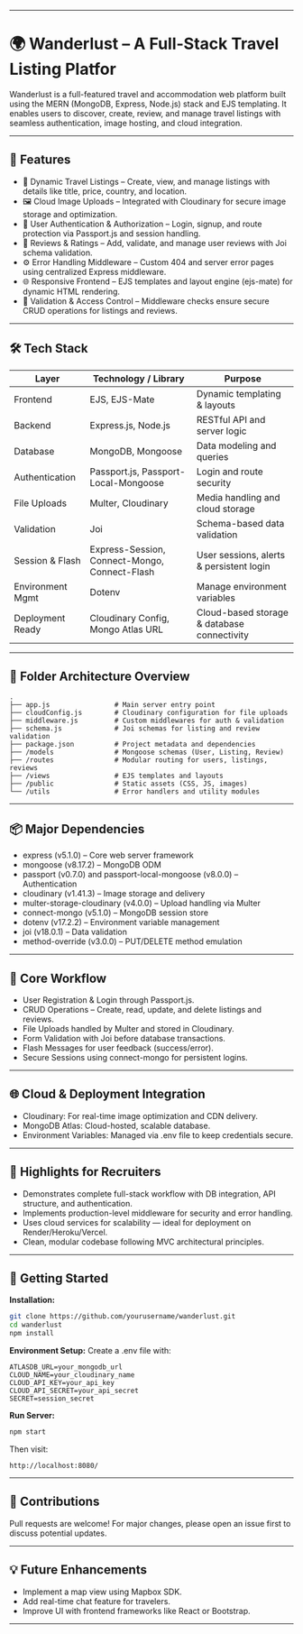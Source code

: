 

***

# 🌍 Wanderlust – A Full-Stack Travel Listing Platfor

Wanderlust is a full-featured travel and accommodation web platform built using the MERN (MongoDB, Express, Node.js) stack and EJS templating. It enables users to discover, create, review, and manage travel listings with seamless authentication, image hosting, and cloud integration.

***

## 🚀 Features

- 🧭 Dynamic Travel Listings – Create, view, and manage listings with details like title, price, country, and location.
- 🖼️ Cloud Image Uploads – Integrated with Cloudinary for secure image storage and optimization.
- 🔐 User Authentication & Authorization – Login, signup, and route protection via Passport.js and session handling.
- 💬 Reviews & Ratings – Add, validate, and manage user reviews with Joi schema validation.
- ⚙️ Error Handling Middleware – Custom 404 and server error pages using centralized Express middleware.
- 🌐 Responsive Frontend – EJS templates and layout engine (ejs-mate) for dynamic HTML rendering.
- 🧠 Validation & Access Control – Middleware checks ensure secure CRUD operations for listings and reviews.

***

## 🛠️ Tech Stack

| Layer             | Technology / Library                | Purpose                               |
|-------------------|------------------------------------|----------------------------------------|
| Frontend          | EJS, EJS-Mate                      | Dynamic templating & layouts           |
| Backend           | Express.js, Node.js                 | RESTful API and server logic           |
| Database          | MongoDB, Mongoose                   | Data modeling and queries              |
| Authentication    | Passport.js, Passport-Local-Mongoose| Login and route security               |
| File Uploads      | Multer, Cloudinary                  | Media handling and cloud storage       |
| Validation        | Joi                                 | Schema-based data validation           |
| Session & Flash   | Express-Session, Connect-Mongo, Connect-Flash | User sessions, alerts & persistent login |
| Environment Mgmt  | Dotenv                              | Manage environment variables           |
| Deployment Ready  | Cloudinary Config, Mongo Atlas URL  | Cloud-based storage & database connectivity |

***

## 🧩 Folder Architecture Overview

```
.
├── app.js                # Main server entry point
├── cloudConfig.js        # Cloudinary configuration for file uploads
├── middleware.js         # Custom middlewares for auth & validation
├── schema.js             # Joi schemas for listing and review validation
├── package.json          # Project metadata and dependencies
├── /models               # Mongoose schemas (User, Listing, Review)
├── /routes               # Modular routing for users, listings, reviews
├── /views                # EJS templates and layouts
├── /public               # Static assets (CSS, JS, images)
└── /utils                # Error handlers and utility modules
```

***

## 📦 Major Dependencies

- express (v5.1.0) – Core web server framework
- mongoose (v8.17.2) – MongoDB ODM
- passport (v0.7.0) and passport-local-mongoose (v8.0.0) – Authentication
- cloudinary (v1.41.3) – Image storage and delivery
- multer-storage-cloudinary (v4.0.0) – Upload handling via Multer
- connect-mongo (v5.1.0) – MongoDB session store
- dotenv (v17.2.2) – Environment variable management
- joi (v18.0.1) – Data validation
- method-override (v3.0.0) – PUT/DELETE method emulation

***

## 🧠 Core Workflow

- User Registration & Login through Passport.js.
- CRUD Operations – Create, read, update, and delete listings and reviews.
- File Uploads handled by Multer and stored in Cloudinary.
- Form Validation with Joi before database transactions.
- Flash Messages for user feedback (success/error).
- Secure Sessions using connect-mongo for persistent logins.

***

## 🌐 Cloud & Deployment Integration

- Cloudinary: For real-time image optimization and CDN delivery.
- MongoDB Atlas: Cloud-hosted, scalable database.
- Environment Variables: Managed via .env file to keep credentials secure.

***

## 🎯 Highlights for Recruiters

- Demonstrates complete full-stack workflow with DB integration, API structure, and authentication.
- Implements production-level middleware for security and error handling.
- Uses cloud services for scalability — ideal for deployment on Render/Heroku/Vercel.
- Clean, modular codebase following MVC architectural principles.

***

## 🏁 Getting Started

**Installation:**
```bash
git clone https://github.com/yourusername/wanderlust.git
cd wanderlust
npm install
```

**Environment Setup:**
Create a .env file with:
```
ATLASDB_URL=your_mongodb_url
CLOUD_NAME=your_cloudinary_name
CLOUD_API_KEY=your_api_key
CLOUD_API_SECRET=your_api_secret
SECRET=session_secret
```

**Run Server:**
```bash
npm start
```

Then visit:
```
http://localhost:8080/
```

***

## 🤝 Contributions
Pull requests are welcome! For major changes, please open an issue first to discuss potential updates.

***

## 💡 Future Enhancements

- Implement a map view using Mapbox SDK.
- Add real-time chat feature for travelers.
- Improve UI with frontend frameworks like React or Bootstrap.

***

